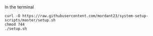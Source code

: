 In the terminal
```
curl -O https://raw.githubusercontent.com/mordant23/system-setup-scripts/master/setup.sh
chmod 744
./setup.sh
```